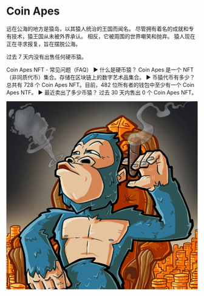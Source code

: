 # Coin Apes

远在公海的地方是猿岛，以其猿人统治的王国而闻名。 尽管拥有着名的成就和专有技术，猿王国从未被外界承认。 相反，它被周围的世界嘲笑和抛弃。 猿人现在正在寻求报复，旨在摆脱公海。

过去 7 天内没有出售任何硬币猿。

Coin Apes NFT - 常见问题（FAQ）
▶ 什么是硬币猿？
Coin Apes 是一个 NFT（非同质代币）集合。存储在区块链上的数字艺术品集合。
▶ 币猿代币有多少？
总共有 728 个 Coin Apes NFT。目前，482 位所有者的钱包中至少有一个 Coin Apes NTF。
▶ 最近卖出了多少币猿？
过去 30 天内售出 0 个 Coin Apes NFT。

![NFT](微信截图_20220902151940.png)


